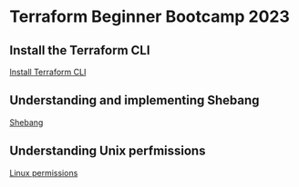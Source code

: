 # Terraform Beginner Bootcamp 2023

## Install the Terraform CLI
[Install Terraform CLI](https://developer.hashicorp.com/terraform/tutorials/aws-get-started/install-cli)

## Understanding and implementing Shebang
[Shebang](https://en.wikipedia.org/wiki/Shebang_(Unix))

## Understanding Unix perfmissions
[Linux permissions](https://en.wikipedia.org/wiki/Chmod)
